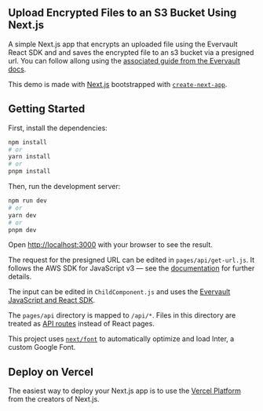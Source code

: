 ## Upload Encrypted Files to an S3 Bucket Using Next.js

A simple Next.js app that encrypts an uploaded file using the Evervault React SDK and and saves the encrypted file to an s3 bucket via a presigned url. You can follow allong using the [associated guide from the Evervault docs](https://docs.evervault.com/guides/file-to-s3).

This demo is made with [Next.js](https://nextjs.org/) bootstrapped with [`create-next-app`](https://github.com/vercel/next.js/tree/canary/packages/create-next-app).

## Getting Started

First, install the dependencies:

```bash
npm install
# or
yarn install
# or
pnpm install
```

Then, run the development server:

```bash
npm run dev
# or
yarn dev
# or
pnpm dev
```

Open [http://localhost:3000](http://localhost:3000) with your browser to see the result.

The request for the presigned URL can be edited in `pages/api/get-url.js`. It follows the AWS SDK for JavaScript v3 — see the [documentation](https://docs.aws.amazon.com/AWSJavaScriptSDK/v3/latest/modules/_aws_sdk_s3_request_presigner.html) for further details.

The input can be edited in `ChildComponent.js` and uses the [Evervault JavaScript and React SDK](https://docs.evervault.com/sdks/javascript).

The `pages/api` directory is mapped to `/api/*`. Files in this directory are treated as [API routes](https://nextjs.org/docs/api-routes/introduction) instead of React pages.

This project uses [`next/font`](https://nextjs.org/docs/basic-features/font-optimization) to automatically optimize and load Inter, a custom Google Font.


## Deploy on Vercel

The easiest way to deploy your Next.js app is to use the [Vercel Platform](https://vercel.com/new?utm_medium=default-template&filter=next.js&utm_source=create-next-app&utm_campaign=create-next-app-readme) from the creators of Next.js.
